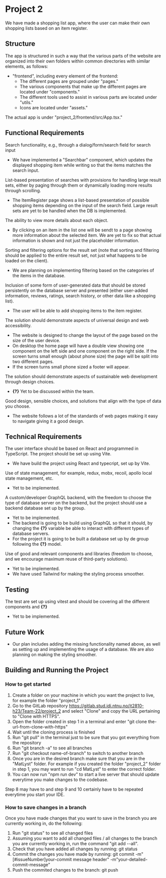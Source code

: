 # Project 2
We have made a shopping list app, where the user can make their own shopping lists based on an item register.

## Structure
The app is structured in such a way that the various parts of the website are organized into their own folders within common directories with similar elements, as follows:
* "frontend", including every element of the frontend:
    - The different pages are grouped under "pages."
    - The various components that make up the different pages are located under "components."
    - The different tools used to assist in various parts are located under "utils."
    - Icons are located under "assets."

The actual app is under "project_2/frontend/src/App.tsx."

## Functional Requirements
Search functionality, e.g., through a dialog/form/search field for search input
* We have implemented a "Searchbar" component, which updates the displayed shopping item while writing so that the items matches the search input.

List-based presentation of searches with provisions for handling large result sets, either by paging through them or dynamically loading more results through scrolling.
* The ItemRegister page shows a list-based presentation of possible shopping items depending on the input of the search field. Large result sets are yet to be handled when the DB is implemented.

The ability to view more details about each object.
* By clicking on an item in the list one will be sendt to a page showing more information about the selected item. We are yet to fix so that actual information is shown and not just the placeholder information.

Sorting and filtering options for the result set (note that sorting and filtering should be applied to the entire result set, not just what happens to be loaded on the client).
* We are planning on implementing filtering based on the categories of the items in the database.

Inclusion of some form of user-generated data that should be stored persistently on the database server and presented (either user-added information, reviews, ratings, search history, or other data like a shopping list). 
* The user will be able to add shopping items to the item register.

The solution should demonstrate aspects of universal design and web accessibility.
* The website is designed to change the layout of the page based on the size of the user device. 
* On desktop the home page will have a double view showing one component on the left side and one component on the right side. If the screen turns small enough (about phone size) the page will be split into two different pages.
* If the screen turns small phone sized a footer will appear.

The solution should demonstrate aspects of sustainable web development through design choices.
* **{?}** Yet to be discussed within the team.

Good design, sensible choices, and solutions that align with the type of data you choose.
* The website follows a lot of the standards of web pages making it easy to navigate giving it a good design.

## Technical Requirements
The user interface should be based on React and programmed in TypeScript. The project should be set up using Vite.
* We have build the project using React and typecript, set up by Vite.

Use of state management, for example, redux, mobx, recoil, apollo local state management, etc.
* Yet to be implemented.

A custom/developer GraphQL backend, with the freedom to choose the type of database server on the backend, but the project should use a backend database set up by the group.
* Yet to be implemented.
* The backend is going to be build using GraphQL so that it should, by changing the **{?}** variable be able to interact with different types of database servers.
* For the project it is going to be built a database set up by de group following the **{?}** model. 

Use of good and relevant components and libraries (freedom to choose, and we encourage maximum reuse of third-party solutions).
* Yet to be implemented.
* We have used Tailwind for making the styling process smoother.

## Testing
The test are set up using vitest and should be covering all the different components and **{?}**
* Yet to be implemented.

## Future Work
- Our plan includes adding the missing functionality named above, as well as setting up and implementing the usage of a database. We are also planning on making the styling smoother.

## Building and Running the Project
### How to get started
1. Create a folder on your machine in which you want the project to live, for example the folder "project_1"
2. Go to the GitLab repository https://gitlab.stud.idi.ntnu.no/it2810-h23/Team-22/project_2 and select "Clone" and copy the URL pertaining to "Clone with HTTPS".
3. Open the folder created in step 1 in a terminal and enter "git clone the-url-from-clone-with-https"
4. Wait until the cloning process is finished
5. Run "git pull" in the terminal just to be sure that you got everything from the repository
6. Run "git branch -a" to see all branches
7. Run "git checkout name-of-branch" to switch to another branch
8. Once you are in the desired branch make sure that you are in the "MatLyst" folder. For example if you created the folder "project_2" folder in step 1, you may want to run "cd MatLyst" to enter the correct folder.
9. You can now run "npm run dev" to start a live server that should update everytime you make changes to the codebase.

Step 8 may  have to and step 9 and 10 certainly  have to be repeated everytime you start your IDE. 

### How to save changes in a branch
Once you have made changes that you want to save in the branch you are currently working in, do the following:
1. Run "git status" to see all changed files
2. Assuming you want to add all changed files / all changes to the branch you are currently working in, run the command "git add --all".
5. Check that you have added all changes by running: git status
4. Commit the changes you have made by running: git commit -m"[#issueNumber]your-commit message header" -m"your-detailed-commit-message"
5. Push the commited changes to the branch: git push